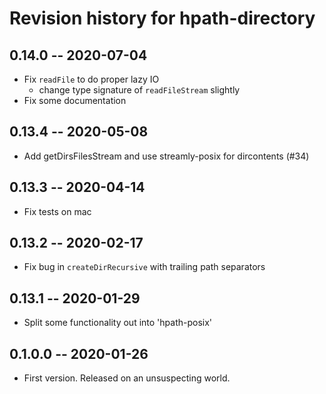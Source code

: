 # Revision history for hpath-directory

## 0.14.0 -- 2020-07-04

* Fix `readFile` to do proper lazy IO
  * change type signature of `readFileStream` slightly
* Fix some documentation

## 0.13.4 -- 2020-05-08

* Add getDirsFilesStream and use streamly-posix for dircontents (#34)

## 0.13.3 -- 2020-04-14

* Fix tests on mac

## 0.13.2 -- 2020-02-17

* Fix bug in `createDirRecursive` with trailing path separators

## 0.13.1 -- 2020-01-29

* Split some functionality out into 'hpath-posix'

## 0.1.0.0 -- 2020-01-26

* First version. Released on an unsuspecting world.

